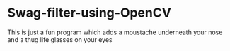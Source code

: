 # Swag-filter-using-OpenCV
This is just a fun program which adds a moustache underneath your nose and a thug life glasses on your eyes 
